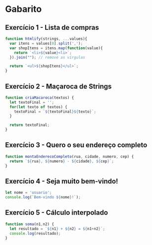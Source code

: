 # Gabarito

## Exercício 1 - Lista de compras
``` javascript
function htmlify(strings, ...values){
  var itens = values[0].split(',');
  var shopItens = itens.map(function(value){
    return `<li>${value}<li>`;
  }).join(""); // remove as vírgulas

  return `<ul>${shopItens}</ul>`;
}
```

## Exercício 2 - Maçaroca de Strings
``` javascript
function criaMacaroca(textos) {
  let textoFinal = '';
  for(let texto of textos) {
    textoFinal = `${textoFinal}${texto}`;
  }

  return textoFinal;
}
```

## Exercício 3 - Quero o seu endereço completo
``` javascript
function montaEnderecoCompleto(rua, cidade, numero, cep) {
  return `${rua}, ${numero} - ${cidade}, ${cep}`;
}
```

## Exercício 4 - Seja muito bem-vindo!
``` javascript
let nome = 'usuario';
console.log(`Bem-vindo ${nome}!`);
```

## Exercício 5 - Cálculo interpolado
``` javascript
function soma(n1,n2) {
  let resultado = `${n1} + ${n2} = ${n1+n2}`;
  console.log(resultado);
}
```
